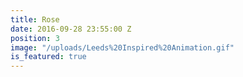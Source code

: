 ```yaml
---
title: Rose
date: 2016-09-28 23:55:00 Z
position: 3
image: "/uploads/Leeds%20Inspired%20Animation.gif"
is_featured: true
---
```


